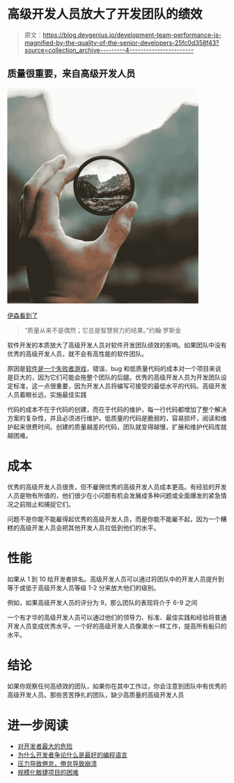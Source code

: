 # 高级开发人员放大了开发团队的绩效

> 原文：<https://blog.devgenius.io/development-team-performance-is-magnified-by-the-quality-of-the-senior-developers-25fc0d358f43?source=collection_archive---------4----------------------->

## 质量很重要，来自高级开发人员

![](img/1c0f7f9872642c2162f74bdc05533437.png)

[伊森看到了](https://www.pexels.com/photo/round-mirror-2853432/)

> “质量从来不是偶然；它总是智慧努力的结果。”约翰·罗斯金

软件开发的本质放大了高级开发人员对软件开发团队绩效的影响。如果团队中没有优秀的高级开发人员，就不会有高性能的软件团队。

原因是[软件是一个失败者游戏](https://thehosk.medium.com/software-development-is-a-losers-game-fc68bb30d7eb)，错误、bug 和低质量代码的成本对一个项目来说是巨大的，因为它们可能会拖整个团队的后腿。优秀的高级开发人员为开发团队设定标准，这一点很重要，因为开发人员将编写可接受的最低水平的代码。高级开发人员着眼长远，实施最佳实践

代码的成本不在于代码的创建，而在于代码的维护，每一行代码都增加了整个解决方案的复杂性，并且必须进行维护。低质量的代码是脆弱的，容易损坏，阅读和维护起来很费时间。创建的质量越差的代码，团队就变得越慢，扩展和维护代码库就越困难。

# **成本**

优秀的高级开发人员很贵，但不雇佣优秀的高级开发人员成本更高。有经验的开发人员是物有所值的，他们很少在小问题有机会发展成多种问题或全面爆发的紧急情况之前阻止和捕捉它们。

问题不是你能不能雇得起优秀的高级开发人员，而是你能不能雇不起，因为一个糟糕的高级开发人员会把其他开发人员拉低到他们的水平。

# **性能**

如果从 1 到 10 给开发者排名。高级开发人员可以通过将团队中的开发人员提升到等于或低于高级开发人员等级 1-2 分来放大他们的级别。

例如，如果高级开发人员的评分为 9，那么团队的表现将介于 6-9 之间

一个有才华的高级开发人员可以通过他们的领导力、标准、最佳实践和经验将普通开发人员变成优秀水平。一个好的高级开发人员像潮水一样工作，提高所有船只的水平。

# **结论**

如果你观察任何高绩效的团队，如果你在其中工作过，你会注意到团队中有优秀的高级开发人员。那些苦苦挣扎的团队，缺少高质量的高级开发人员

# 进一步阅读

*   [对开发者最大的危险](https://medium.com/dev-genius/the-greatest-danger-to-developers-82565fefb83d)
*   [为什么开发者争论什么是最好的编程语言](https://thehosk.medium.com/why-developers-argue-about-whats-the-best-programming-language-2a3044c9122f)
*   [压力导致倦怠，倦怠导致崩溃](https://thehosk.medium.com/stress-leads-to-burnout-and-burnout-leads-to-breakdown-8668671fda4a)
*   [规模化敏捷项目的困难](https://medium.com/star-gazers/the-difficulties-of-scaled-agile-projects-ca21c4be8fa7)